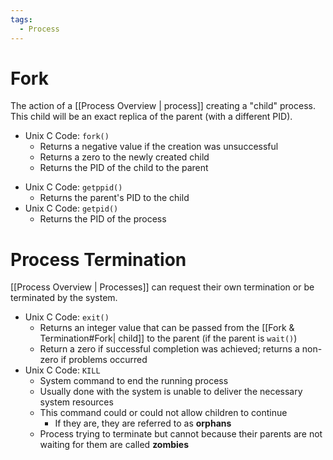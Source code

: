 ```yaml
---
tags:
  - Process
---
```

# Fork
The action of a [[Process Overview | process]] creating a "child" process. This child will be an exact replica of the parent (with a different PID). 

- Unix C Code: `fork()`
    - Returns a negative value if the creation was unsuccessful
    - Returns a zero to the newly created child
    - Returns the PID of the child to the parent
* Unix C Code: `getppid()`
    * Returns the parent's PID to the child
* Unix C Code: `getpid()`
    * Returns the PID of the process
# Process Termination
[[Process Overview | Processes]] can request their own termination or be terminated by the system.

- Unix C Code: `exit()`
    - Returns an integer value that can be passed from the [[Fork & Termination#Fork| child]] to the parent (if the parent is `wait()`)
    - Return a zero if successful completion was achieved; returns a non-zero if problems occurred
- Unix C Code: `KILL`
    - System command to end the running process
    - Usually done with the system is unable to deliver the necessary system resources
    - This command could or could not allow children to continue
        - If they are, they are referred to as **orphans**
    - Process trying to terminate but cannot because their parents are not waiting for them are called **zombies**